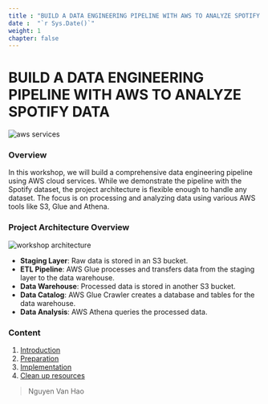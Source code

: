 ```yaml
---
title : "BUILD A DATA ENGINEERING PIPELINE WITH AWS TO ANALYZE SPOTIFY DATA"
date :  "`r Sys.Date()`" 
weight: 1
chapter: false
---
```


# BUILD A DATA ENGINEERING PIPELINE WITH AWS TO ANALYZE SPOTIFY DATA
![aws services](/images/aws_services_01.png)
### Overview
In this workshop, we will build a comprehensive data engineering pipeline using AWS cloud services. While we demonstrate the pipeline with the Spotify dataset, the project architecture is flexible enough to handle any dataset. The focus is on processing and analyzing data using various AWS tools like S3, Glue and Athena.

### Project Architecture Overview
![workshop architecture](/images/arc_02.png)
- **Staging Layer**: Raw data is stored in an S3 bucket.
- **ETL Pipeline**: AWS Glue processes and transfers data from the staging layer to the data warehouse.
- **Data Warehouse**: Processed data is stored in another S3 bucket.
- **Data Catalog**: AWS Glue Crawler creates a database and tables for the data warehouse.
- **Data Analysis**: AWS Athena queries the processed data.

### Content
 1. [Introduction](1-introduction/)
 2. [Preparation](2-prerequiste/)
 3. [Implementation](3-implementation/)
 4. [Clean up resources](4-cleanupresources/)

> Nguyen Van Hao